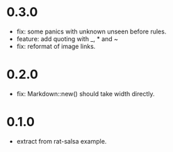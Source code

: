 # 0.3.0

* fix: some panics with unknown unseen before rules.
* feature: add quoting with _, * and ~
* fix: reformat of image links.

# 0.2.0

* fix: Markdown::new() should take width directly.

# 0.1.0

* extract from rat-salsa example.
